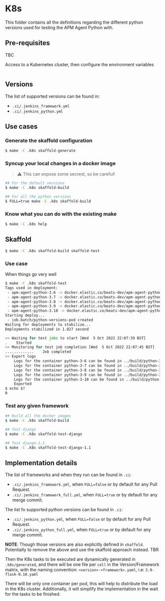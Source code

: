 # K8s

This folder contains all the definitions regarding the different python versions used for
testing the APM Agent Python with.

## Pre-requisites

TBC

Access to a Kubernetes cluster, then configure the environment variables

```bash

```

## Versions

The list of supported versions can be found in:

* `.ci/.jenkins_framework.yml`
* `.ci/.jenkins_python.yml`

## Use cases

### Generate the skaffold configuration

```bash
$ make -C .k8s skaffold-generate
```

### Syncup your local changes in a docker image

> :warning: This can expose some secrest, so be careful!

```bash
## For the default versions
$ make -C .k8s skaffold-build

## For all the python versions
$ FULL=true make -C .k8s skaffold-build
```

### Know what you can do with the existing make

```bash
$ make -C .k8s help
```

## Skaffold

```bash
$ make -C .k8s skaffold-build skaffold-test
```

### Use case

When things go very well

```bash
$ make -C .k8s skaffold-test
Tags used in deployment:
 - apm-agent-python-3.6 -> docker.elastic.co/beats-dev/apm-agent-python-3_6:v6.12.0-33-gb6cfe0d3-dirty@sha256:4b5557bead9abb6e590cd8240dc0f2fb25165a1214e757d510f1e3bcfc1a1f83
 - apm-agent-python-3.7 -> docker.elastic.co/beats-dev/apm-agent-python-3_7:v6.12.0-33-gb6cfe0d3-dirty@sha256:b8bc4fb1fcbc1da921d3aaa9a2634e1c9017d309006533258f814fb93ba21e63
 - apm-agent-python-3.8 -> docker.elastic.co/beats-dev/apm-agent-python-3_8:v6.12.0-33-gb6cfe0d3-dirty@sha256:11b64ce873b1663ca80e363a962c3cbf2fe9f9cdaccfdf268ab2ff84cf3f9a7a
 - apm-agent-python-3.9 -> docker.elastic.co/beats-dev/apm-agent-python-3_9:v6.12.0-33-gb6cfe0d3-dirty@sha256:f70a02c2cfffb776f07c62c823c09454f136de81c3beb61a6c49fa1d4d58a616
 - apm-agent-python-3.10 -> docker.elastic.co/beats-dev/apm-agent-python-3_10:v6.12.0-33-gb6cfe0d3-dirty@sha256:24f20916f2f24f233d2c978018121272b2d963a9231ef83cafe5293da21ace27
Starting deploy...
 - job.batch/python-versions-pod created
Waiting for deployments to stabilize...
Deployments stabilized in 1.027 second

>> Waiting for test jobs to start [Wed  5 Oct 2022 22:07:39 BST]
.    Started
>> Monitoring for test job completion [Wed  5 Oct 2022 22:07:45 BST]
.............    Job completed
>> Export logs
    Logs for the container python-3-6 can be found in ../build/python-3-6.out
    Logs for the container python-3-7 can be found in ../build/python-3-7.out
    Logs for the container python-3-8 can be found in ../build/python-3-8.out
    Logs for the container python-3-9 can be found in ../build/python-3-9.out
    Logs for the container python-3-10 can be found in ../build/python-3-10.out
    Exported
$ echo $?
0
```

### Test any given framework

```bash
## Build all the docker images
$ make -C .k8s skaffold-build

## Test django
$ make -C .k8s skaffold-test-django

## Test django-1.1
$ make -C .k8s skaffold-test-django-1.1
```

## Implementation details

The list of frameworks and when they run can be found in `.ci`:

* `.ci/.jenkins_framework.yml`, when `FULL=false` or by default for any Pull Request.
* `.ci/.jenkins_framework_full.yml`, when `FULL=true` or by default for any merge commit.

The list fo supported python versions can be found in `.ci`:

* `.ci/.jenkins_python.yml`, when `FULL=false` or by default for any Pull Request.
* `.ci/.jenkins_python_full.yml`, when `FULL=true` or by default for any merge commit.

**NOTE**: Though those versions are also explicitly defined in `skaffold`. Potentially to remove the above and use the skaffold approach instead. TBR

Then the K8s tasks to be executed are dynamically generated in `.k8s/generated`, and there will be
one file per `cell` in the Version/Framework matrix, with the naming convention: `<version>-<framework>.yaml`, i.e: `3.9-flask-0.10.yaml`

There will be only one container per pod, this will help to distribute the load in the K8s cluster. Additionally, it will simplify the implementation in the wait for the tasks to be finished.


